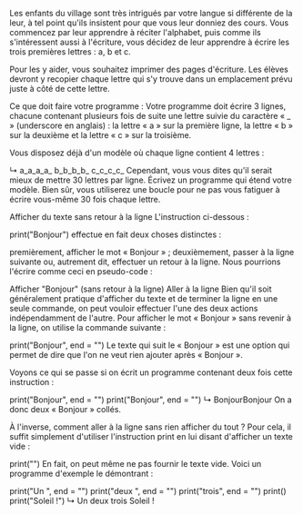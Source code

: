 Les enfants du village sont très intrigués par votre langue si différente de la leur, à tel point qu'ils insistent pour que vous leur donniez des cours. Vous commencez par leur apprendre à réciter l'alphabet, puis comme ils s'intéressent aussi à l'écriture, vous décidez de leur apprendre à écrire les trois premières lettres : a, b et c.

Pour les y aider, vous souhaitez imprimer des pages d'écriture. Les élèves devront y recopier chaque lettre qui s'y trouve dans un emplacement prévu juste à côté de cette lettre.

Ce que doit faire votre programme :
Votre programme doit écrire 3 lignes, chacune contenant plusieurs fois de suite une lettre suivie du caractère « _ » (underscore en anglais) : la lettre « a » sur la première ligne, la lettre « b » sur la deuxième et la lettre « c » sur la troisième.

Vous disposez déjà d'un modèle où chaque ligne contient 4 lettres :

↳
a_a_a_a_ 
b_b_b_b_
c_c_c_c_
Cependant, vous vous dites qu'il serait mieux de mettre 30 lettres par ligne. Écrivez un programme qui étend votre modèle. Bien sûr, vous utiliserez une boucle pour ne pas vous fatiguer à écrire vous-même 30 fois chaque lettre.



Afficher du texte sans retour à la ligne
L'instruction ci-dessous :

print("Bonjour")
effectue en fait deux choses distinctes :

premièrement, afficher le mot « Bonjour » ;
deuxièmement, passer à la ligne suivante ou, autrement dit, effectuer un retour à la ligne.
Nous pourrions l'écrire comme ceci en pseudo-code :

Afficher "Bonjour" (sans retour à la ligne)
Aller à la ligne
Bien qu'il soit généralement pratique d'afficher du texte et de terminer la ligne en une seule commande, on peut vouloir effectuer l'une des deux actions indépendamment de l'autre. Pour afficher le mot « Bonjour » sans revenir à la ligne, on utilise la commande suivante :

print("Bonjour", end = "")
Le texte qui suit le « Bonjour » est une option qui permet de dire que l'on ne veut rien ajouter après « Bonjour ».

Voyons ce qui se passe si on écrit un programme contenant deux fois cette instruction :

print("Bonjour", end = "")
print("Bonjour", end = "")
↳
BonjourBonjour
On a donc deux « Bonjour » collés.

À l'inverse, comment aller à la ligne sans rien afficher du tout ? Pour cela, il suffit simplement d'utiliser l'instruction print en lui disant d'afficher un texte vide :

print("")
En fait, on peut même ne pas fournir le texte vide. Voici un programme d'exemple le démontrant :

print("Un ", end = "")
print("deux ", end = "")
print("trois", end = "")
print()
print("Soleil !")
↳
Un deux trois
Soleil !